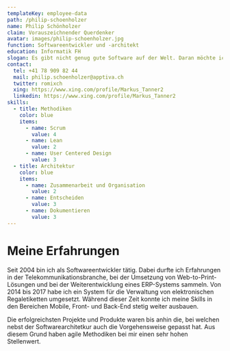 ```yaml
---
templateKey: employee-data
path: /philip-schoenholzer
name: Philip Schönholzer
claim: Vorauszeichnender Querdenker
avatar: images/philip-schoenholzer.jpg
function: Softwareentwickler und -architekt
education: Informatik FH
slogan: Es gibt nicht genug gute Software auf der Welt. Daran möchte ich etwas ändern.
contact:
  tel: +41 78 909 82 44
  mail: philip.schoenholzer@apptiva.ch
  twitter: romixch
  xing: https://www.xing.com/profile/Markus_Tanner2
  linkedin: https://www.xing.com/profile/Markus_Tanner2
skills:
  - title: Methodiken
    color: blue
    items:
      - name: Scrum
        value: 4
      - name: Lean
        value: 2
      - name: User Centered Design
        value: 3
  - title: Architektur
    color: blue
    items:
      - name: Zusammenarbeit und Organisation
        value: 2
      - name: Entscheiden
        value: 3
      - name: Dokumentieren
        value: 3
---
```


# Meine Erfahrungen

Seit 2004 bin ich als Softwareentwickler tätig. Dabei durfte ich Erfahrungen in der Telekommunikationsbranche, bei der Umsetzung von Web-to-Print-Lösungen und bei der Weiterentwicklung eines ERP-Systems sammeln. Von 2014 bis 2017 habe ich ein System für die Verwaltung von elektronischen Regaletiketten umgesetzt. Während dieser Zeit konnte ich meine Skills in den Bereichen Mobile, Front- und Back-End stetig weiter ausbauen.

Die erfolgreichsten Projekte und Produkte waren bis anhin die, bei welchen nebst der Softwarearchitetkur auch die Vorgehensweise gepasst hat. Aus diesem Grund haben agile Methodiken bei mir einen sehr hohen Stellenwert.
